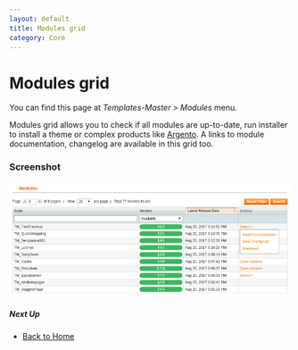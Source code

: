 ```yaml
---
layout: default
title: Modules grid
category: Core
---
```


# Modules grid

You can find this page at _Templates-Master > Modules_ menu.

Modules grid allows you to check if all modules are up-to-date, run installer
to install a theme or complex products like [Argento](/m1/argento/). A links
to module documentation, changelog are available in this grid too.

### Screenshot

![Modules Grid](/images/m1/core/modules-grid.png)

##### Next Up

 -  [Back to Home](/m1/extensions/core/)
